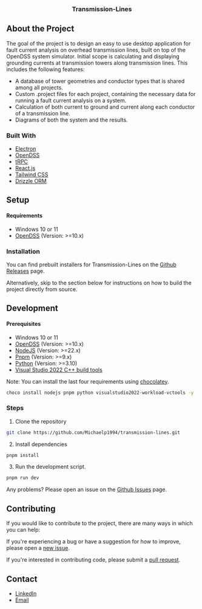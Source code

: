 <h3 align="center">Transmission-Lines</h3>

## About the Project

The goal of the project is to design an easy to use desktop application for fault current analysis on overhead transmission lines, built on top of the OpenDSS system simulator. Initial scope is calculating and displaying grounding currents at transmission towers along transmission lines. This includes the following features:

-   A database of tower geometries and conductor types that is shared among all projects.
-   Custom .project files for each project, containing the necessary data for running a fault current analysis on a system.
-   Calculation of both current to ground and current along each conductor of a transmission line.
-   Diagrams of both the system and the results.

### Built With

-   [Electron](https://www.electronjs.org/)
-   [OpenDSS](https://www.epri.com/pages/sa/opendss)
-   [tRPC](https://trpc.io/)
-   [React.js](https://reactjs.org/)
-   [Tailwind CSS](https://tailwindcss.com/)
-   [Drizzle ORM](https://orm.drizzle.team/)


## Setup

#### Requirements

-   Windows 10 or 11
-   [OpenDSS](https://sourceforge.net/projects/electricdss/) (Version: >=10.x)

### Installation

You can find prebuilt installers for Transmission-Lines on the [Github Releases](https://github.com/Michaelp1994/transmission-lines/releases/latest) page.

Alternatively, skip to the section below for instructions on how to build the project directly from source.

## Development

#### Prerequisites

-   Windows 10 or 11
-   [OpenDSS](https://sourceforge.net/projects/electricdss/) (Version: >=10.x)
-   [NodeJS](https://nodejs.org/en) (Version: >=22.x)
-   [Pnpm](https://pnpm.io/) (Version: >=9.x)
-   [Python](https://www.python.org/) (Version: >=3.10)
-   [Visual Studio 2022 C++ build tools](https://visualstudio.microsoft.com/downloads/)

Note: You can install the last four requirements using [chocolatey](https://chocolatey.org/).

```bash
choco install nodejs pnpm python visualstudio2022-workload-vctools -y
```

### Steps

1. Clone the repository

```bash
git clone https://github.com/Michaelp1994/transmission-lines.git
```

2. Install dependencies

```bash
pnpm install
```

3. Run the development script.

```bash
pnpm run dev
```

Any problems? Please open an issue on the [Github Issues](https://github.com/Michaelp1994/transmission-lines/issues) page.

## Contributing

If you would like to contribute to the project, there are many ways in which you can help:

If you're experiencing a bug or have a suggestion for how to improve, please open a [new issue](https://github.com/Michaelp1994/transmission-lines/issues).

If you're interested in contributing code, please submit a [pull request](https://github.com/Michaelp1994/transmission-lines/pulls).

## Contact

-   [LinkedIn](https://www.linkedin.com/in/michael-poulgrain/)
-   [Email](mailto:michael.poulgrain@gmail.com)
